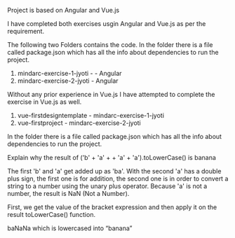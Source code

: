 
Project is based on Angular and Vue.js

I have completed both exercises usgin Angular and Vue.js as per the requirement.

The following two Folders contains the code. In the folder there is a file called package.json which has all the
info about dependencies to run the project.

  1. mindarc-exercise-1-jyoti - - Angular
  2. mindarc-exercise-2-jyoti - Angular


Without any prior experience in Vue.js I have attempted to complete the exercise in Vue.js as well.

1. vue-firstdesigntemplate - mindarc-exercise-1-jyoti
2. vue-firstproject - mindarc-exercise-2-jyoti

In the folder there is a file called package.json which has all the
info about dependencies to run the project.


Explain why the result of ('b' + 'a' + + 'a' + 'a').toLowerCase() is banana

The first 'b' and 'a' get added up as 'ba'. With the second 'a' has a double plus sign,
the first one is for addition, the second one is in order to convert a string to a number using the unary plus
operator. Because 'a' is not a number, the result is NaN (Not a Number).

First, we get the value of the bracket expression and then apply it on the result toLowerCase() function.

baNaNa which is lowercased into “banana”
